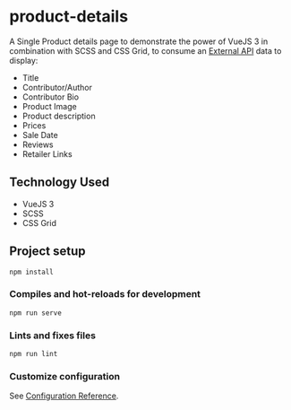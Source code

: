 # product-details
A Single Product details page to demonstrate the power of
VueJS 3 in combination with SCSS and CSS Grid, to consume 
an [External API](https://v3-static.supadu.io/dev/products/9780060577315.json)
data to display:
- Title
- Contributor/Author
- Contributor Bio
- Product Image
- Product description
- Prices
- Sale Date
- Reviews
- Retailer Links

## Technology Used
- VueJS 3
- SCSS
- CSS Grid


## Project setup
```
npm install
```

### Compiles and hot-reloads for development
```
npm run serve
```

### Lints and fixes files
```
npm run lint
```

### Customize configuration
See [Configuration Reference](https://cli.vuejs.org/config/).
